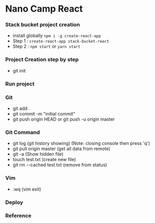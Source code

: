 # Nano Camp React


### Stack bucket project creation
- install globally `npm i -g create-react-app`
- Step 1 : `create-react-app stack-bucket-react`
- Step 2 : `npm start` or `yarn start`


### Project Creation step by step
- git init


### Run project


### Git
- git add .
- git commit -m "initial commit"
- git push origin HEAD or git push -u origin master


### Git Command
- git log (git history showing) (Note: closing console then press 'q')
- git pull origin master (get all data from remote)
- git -a (Show hidden file)
- touch test.txt (create new file)
- git rm --cached test.txt (remove from status)

### Vim
- :wq (vim exit)

### Deploy


### Reference


